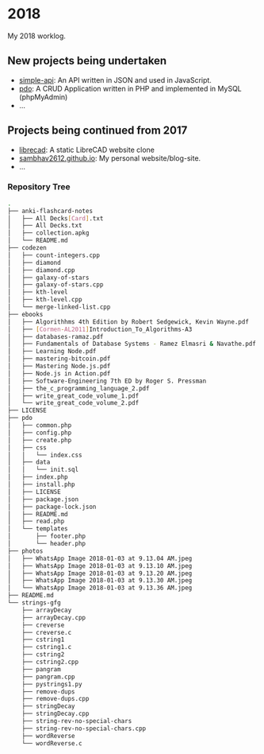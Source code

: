 # 2018

My 2018 worklog.

## New projects being undertaken

- <a href="https://github.com/sambhav2612/simple-api" target="_blank">simple-api</a>: An API written in JSON and used in JavaScript.
- <a href="https:/github.com/sambhav2612/pdo" target="_blank">pdo</a>: A CRUD Application written in PHP and implemented in MySQL (phpMyAdmin)
- ...

## Projects being continued from 2017

- <a href="https://github.com/sambhav2612/librecad" target="_blank">librecad</a>: A static LibreCAD website clone 
- <a href="https://github.com/sambhav2612/sambhav2612.github.io" target="_blank">sambhav2612.github.io</a>: My personal website/blog-site.
- ...

### Repository Tree

```bash
.
├── anki-flashcard-notes
│   ├── All Decks[Card].txt
│   ├── All Decks.txt
│   ├── collection.apkg
│   └── README.md
├── codezen
│   ├── count-integers.cpp
│   ├── diamond
│   ├── diamond.cpp
│   ├── galaxy-of-stars
│   ├── galaxy-of-stars.cpp
│   ├── kth-level
│   ├── kth-level.cpp
│   └── merge-linked-list.cpp
├── ebooks
│   ├── Algorithhms 4th Edition by Robert Sedgewick, Kevin Wayne.pdf
│   ├── [Cormen-AL2011]Introduction_To_Algorithms-A3
│   ├── databases-ramaz.pdf
│   ├── Fundamentals of Database Systems - Ramez Elmasri & Navathe.pdf
│   ├── Learning Node.pdf
│   ├── mastering-bitcoin.pdf
│   ├── Mastering Node.js.pdf
│   ├── Node.js in Action.pdf
│   ├── Software-Engineering 7th ED by Roger S. Pressman
│   ├── the_c_programming_language_2.pdf
│   ├── write_great_code_volume_1.pdf
│   └── write_great_code_volume_2.pdf
├── LICENSE
├── pdo
│   ├── common.php
│   ├── config.php
│   ├── create.php
│   ├── css
│   │   └── index.css
│   ├── data
│   │   └── init.sql
│   ├── index.php
│   ├── install.php
│   ├── LICENSE
│   ├── package.json
│   ├── package-lock.json
│   ├── README.md
│   ├── read.php
│   └── templates
│       ├── footer.php
│       └── header.php
├── photos
│   ├── WhatsApp Image 2018-01-03 at 9.13.04 AM.jpeg
│   ├── WhatsApp Image 2018-01-03 at 9.13.10 AM.jpeg
│   ├── WhatsApp Image 2018-01-03 at 9.13.20 AM.jpeg
│   ├── WhatsApp Image 2018-01-03 at 9.13.30 AM.jpeg
│   └── WhatsApp Image 2018-01-03 at 9.13.36 AM.jpeg
├── README.md
└── strings-gfg
    ├── arrayDecay
    ├── arrayDecay.cpp
    ├── creverse
    ├── creverse.c
    ├── cstring1
    ├── cstring1.c
    ├── cstring2
    ├── cstring2.cpp
    ├── pangram
    ├── pangram.cpp
    ├── pystrings1.py
    ├── remove-dups
    ├── remove-dups.cpp
    ├── stringDecay
    ├── stringDecay.cpp
    ├── string-rev-no-special-chars
    ├── string-rev-no-special-chars.cpp
    ├── wordReverse
    └── wordReverse.c
```
